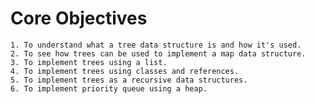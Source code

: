 # Core Objectives
    1. To understand what a tree data structure is and how it's used.
    2. To see how trees can be used to implement a map data structure.
    3. To implement trees using a list.
    4. To implement trees using classes and references.
    5. To implement trees as a recursive data structures.
    6. To implement priority queue using a heap.